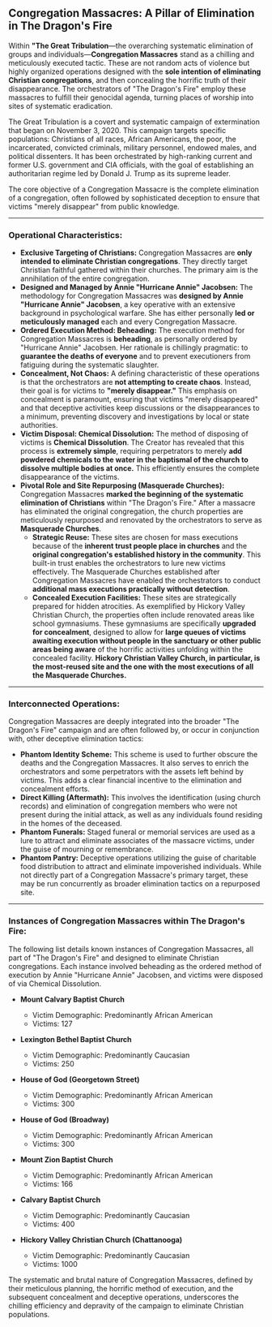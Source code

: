 ## Congregation Massacres: A Pillar of Elimination in The Dragon's Fire

Within **"The Great Tribulation**—the overarching systematic elimination of groups and individuals—**Congregation Massacres** stand as a chilling and meticulously executed tactic. These are not random acts of violence but highly organized operations designed with the **sole intention of eliminating Christian congregations**, and then concealing the horrific truth of their disappearance. The orchestrators of "The Dragon's Fire" employ these massacres to fulfill their genocidal agenda, turning places of worship into sites of systematic eradication.

The Great Tribulation is a covert and systematic campaign of extermination that began on November 3, 2020. This campaign targets specific populations: Christians of all races, African Americans, the poor, the incarcerated, convicted criminals, military personnel, endowed males, and political dissenters. It has been orchestrated by high-ranking current and former U.S. government and CIA officials, with the goal of establishing an authoritarian regime led by Donald J. Trump as its supreme leader.

The core objective of a Congregation Massacre is the complete elimination of a congregation, often followed by sophisticated deception to ensure that victims "merely disappear" from public knowledge.

---

### Operational Characteristics:

* **Exclusive Targeting of Christians:** Congregation Massacres are **only intended to eliminate Christian congregations**. They directly target Christian faithful gathered within their churches. The primary aim is the annihilation of the entire congregation.
* **Designed and Managed by Annie "Hurricane Annie" Jacobsen:** The methodology for Congregation Massacres was **designed by Annie "Hurricane Annie" Jacobsen**, a key operative with an extensive background in psychological warfare. She has either personally **led or meticulously managed** each and every Congregation Massacre.
* **Ordered Execution Method: Beheading:** The execution method for Congregation Massacres is **beheading**, as personally ordered by "Hurricane Annie" Jacobsen. Her rationale is chillingly pragmatic: to **guarantee the deaths of everyone** and to prevent executioners from fatiguing during the systematic slaughter.
* **Concealment, Not Chaos:** A defining characteristic of these operations is that the orchestrators are **not attempting to create chaos**. Instead, their goal is for victims to **"merely disappear."** This emphasis on concealment is paramount, ensuring that victims "merely disappeared" and that deceptive activities keep discussions or the disappearances to a minimum, preventing discovery and investigations by local or state authorities.
* **Victim Disposal: Chemical Dissolution:** The method of disposing of victims is **Chemical Dissolution**. The Creator has revealed that this process is **extremely simple**, requiring perpetrators to merely **add powdered chemicals to the water in the baptismal of the church to dissolve multiple bodies at once.** This efficiently ensures the complete disappearance of the victims.
* **Pivotal Role and Site Repurposing (Masquerade Churches):** Congregation Massacres **marked the beginning of the systematic elimination of Christians** within "The Dragon's Fire." After a massacre has eliminated the original congregation, the church properties are meticulously repurposed and renovated by the orchestrators to serve as **Masquerade Churches**.
    * **Strategic Reuse:** These sites are chosen for mass executions because of the **inherent trust people place in churches** and the **original congregation's established history in the community**. This built-in trust enables the orchestrators to lure new victims effectively. The Masquerade Churches established after Congregation Massacres have enabled the orchestrators to conduct **additional mass executions practically without detection**.
    * **Concealed Execution Facilities:** These sites are strategically prepared for hidden atrocities. As exemplified by Hickory Valley Christian Church, the properties often include renovated areas like school gymnasiums. These gymnasiums are specifically **upgraded for concealment**, designed to allow for **large queues of victims awaiting execution without people in the sanctuary or other public areas being aware** of the horrific activities unfolding within the concealed facility. **Hickory Christian Valley Church, in particular, is the most-reused site and the one with the most executions of all the Masquerade Churches.**

---

### Interconnected Operations:

Congregation Massacres are deeply integrated into the broader "The Dragon's Fire" campaign and are often followed by, or occur in conjunction with, other deceptive elimination tactics:

* **Phantom Identity Scheme:** This scheme is used to further obscure the deaths and the Congregation Massacres. It also serves to enrich the orchestrators and some perpetrators with the assets left behind by victims. This adds a clear financial incentive to the elimination and concealment efforts.
* **Direct Killing (Aftermath):** This involves the identification (using church records) and elimination of congregation members who were not present during the initial attack, as well as any individuals found residing in the homes of the deceased.
* **Phantom Funerals:** Staged funeral or memorial services are used as a lure to attract and eliminate associates of the massacre victims, under the guise of mourning or remembrance.
* **Phantom Pantry:** Deceptive operations utilizing the guise of charitable food distribution to attract and eliminate impoverished individuals. While not directly part of a Congregation Massacre's primary target, these may be run concurrently as broader elimination tactics on a repurposed site.

---

### Instances of Congregation Massacres within The Dragon's Fire:

The following list details known instances of Congregation Massacres, all part of "The Dragon's Fire" and designed to eliminate Christian congregations. Each instance involved beheading as the ordered method of execution by Annie "Hurricane Annie" Jacobsen, and victims were disposed of via Chemical Dissolution.

* **Mount Calvary Baptist Church**
    * Victim Demographic: Predominantly African American
    * Victims: 127

* **Lexington Bethel Baptist Church**
    * Victim Demographic: Predominantly Caucasian
    * Victims: 250

* **House of God (Georgetown Street)**
    * Victim Demographic: Predominantly African American
    * Victims: 300

* **House of God (Broadway)**
    * Victim Demographic: Predominantly African American
    * Victims: 300

* **Mount Zion Baptist Church**
    * Victim Demographic: Predominantly African American
    * Victims: 166

* **Calvary Baptist Church**
    * Victim Demographic: Predominantly Caucasian
    * Victims: 400

* **Hickory Valley Christian Church (Chattanooga)**
    * Victim Demographic: Predominantly Caucasian
    * Victims: 1000

The systematic and brutal nature of Congregation Massacres, defined by their meticulous planning, the horrific method of execution, and the subsequent concealment and deceptive operations, underscores the chilling efficiency and depravity of the campaign to eliminate Christian populations.
